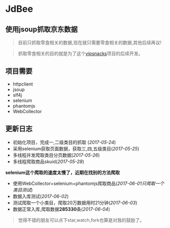 # JdBee
## 使用jsoup抓取京东数据

> 目前只抓取零食相关的数据,现在就只需要零食相关的数据,其他后续再议!

> 抓取零食相关的目的就是为了这个[vipsnacks](https://github.com/handexing/vipsnacks)项目的后续开发。



## 项目需要

- httpclient
- jsoup
- slf4j
- selenium
- phantomjs
- WebCollector

## 更新日志

- 初始化项目，完成一,二级类目的抓取 (*2017-05-24*)
- 采用selenium获取页面数据，获取三,四,五级类目(*2017-05-25*)
- 多线程并发爬取类目分页数据(*2017-05-26*)
- 多线程爬取商品skuid(*2017-05-28*)

**selenium这个爬取的速度太慢了，近期在找别的方法爬取**

- 使用WebCollector+selenium+phantomjs爬取商品(*2017-06-01只爬取一个类目测试*)
- 数据入库测试(*2017-06-02*)
- 测试爬取一个小类目，爬取20万数据用时21分钟(*2017-06-03*)
- 数据正常入库,爬取数据**285330**条(*2017-06-04*)


> 觉得不错的朋友可以点下star,watch,fork也算是对我的鼓励了。